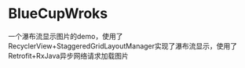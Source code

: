# BlueCupWroks
一个瀑布流显示图片的demo，使用了RecyclerView+StaggeredGridLayoutManager实现了瀑布流显示，使用了Retrofit+RxJava异步网络请求加载图片

